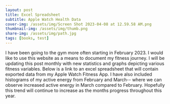 ```yaml
---
layout: post
title: Excel Spreadsheet
subtitle: Apple Watch Health Data
cover-img: /assets/img/Screen Shot 2023-04-08 at 12.59.58 AM.png
thumbnail-img: /assets/img/thumb.png
share-img: /assets/img/path.jpg
tags: [books, test]
---
```


I have been going to the gym more often starting in February 2023. I would like to use this website as a means to document my fitness journey. I will be updating this post monthly with new statistics and graphs depicting various fitness variables. Below is a link to an excel spreadsheet that will contain exported data from my Apple Watch Fitness App. I have also included histograms of my active energy from February and March-- where we can observe increased active energy in March compared to February. Hopefully this trend will continue to increase as the months progress throughout this year. 


